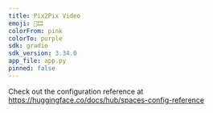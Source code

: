 ```yaml
---
title: Pix2Pix Video
emoji: 🎨🎞️
colorFrom: pink
colorTo: purple
sdk: gradio
sdk_version: 3.34.0
app_file: app.py
pinned: false
---
```


Check out the configuration reference at https://huggingface.co/docs/hub/spaces-config-reference

